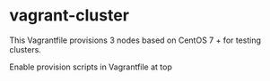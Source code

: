 # vagrant-cluster

This Vagrantfile provisions 3 nodes based on CentOS 7 + for testing clusters.

Enable provision scripts in Vagrantfile at top

